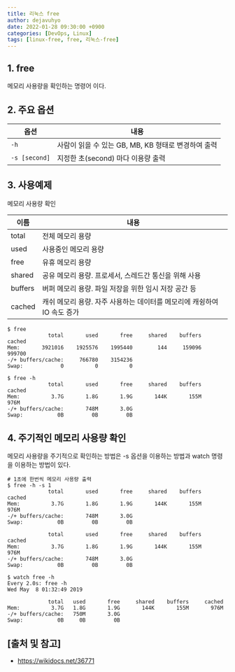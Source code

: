 ```yaml
---
title: 리눅스 free
author: dejavuhyo
date: 2022-01-28 09:30:00 +0900
categories: [DevOps, Linux]
tags: [linux-free, free, 리눅스-free]
---
```


## 1. free
메모리 사용량을 확인하는 명령어 이다.

## 2. 주요 옵션

| 옵션 | 내용 |
|-----|-----|
| `-h` | 사람이 읽을 수 있는 GB, MB, KB 형태로 변경하여 출력 |
| `-s [second]` | 지정한 초(second) 마다 이용량 출력 |

## 3. 사용예제
메모리 사용량 확인

| 이름 | 내용 |
|-----|-----|
| total | 전체 메모리 용량 |
| used | 사용중인 메모리 용량 |
| free | 유휴 메모리 용량 |
| shared | 공유 메모리 용량. 프로세서, 스레드간 통신을 위해 사용 |
| buffers | 버퍼 메모리 용량. 파일 저장을 위한 임시 저장 공간 등 |
| cached | 캐쉬 메모리 용량. 자주 사용하는 데이터를 메모리에 캐슁하여 IO 속도 증가 |

```shell
$ free 
             total       used       free     shared    buffers     cached
Mem:       3921016    1925576    1995440        144     159096     999700
-/+ buffers/cache:     766780    3154236
Swap:            0          0          0

$ free -h
             total       used       free     shared    buffers     cached
Mem:          3.7G       1.8G       1.9G       144K       155M       976M
-/+ buffers/cache:       748M       3.0G
Swap:           0B         0B         0B
```

## 4. 주기적인 메모리 사용량 확인
메모리 사용량을 주기적으로 확인하는 방법은 -s 옵션을 이용하는 방법과 watch 명령을 이용하는 방법이 있다.

```shell
# 1초에 한번씩 메모리 사용량 출력
$ free -h -s 1
             total       used       free     shared    buffers     cached
Mem:          3.7G       1.8G       1.9G       144K       155M       976M
-/+ buffers/cache:       748M       3.0G
Swap:           0B         0B         0B

             total       used       free     shared    buffers     cached
Mem:          3.7G       1.8G       1.9G       144K       155M       976M
-/+ buffers/cache:       748M       3.0G
Swap:           0B         0B         0B

$ watch free -h
Every 2.0s: free -h
Wed May  8 01:32:49 2019

             total   used       free     shared    buffers     cached
Mem:          3.7G   1.8G       1.9G       144K       155M       976M
-/+ buffers/cache:   750M       3.0G
Swap:           0B     0B         0B
```

## [출처 및 참고]
* <https://wikidocs.net/36771>
